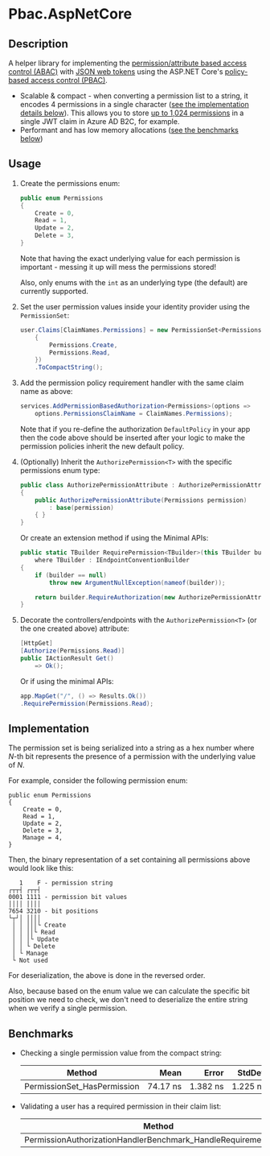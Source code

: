 ﻿# Pbac.AspNetCore

## Description

A helper library for implementing the [permission/attribute based access control (ABAC)](https://en.wikipedia.org/wiki/Attribute-based_access_control) with [JSON web tokens](https://en.wikipedia.org/wiki/JSON_Web_Token) using the ASP.NET Core's [policy-based access control (PBAC)](https://learn.microsoft.com/en-us/aspnet/core/security/authorization/policies).

* Scalable & compact - when converting a permission list to a string, it encodes 4 permissions in a single character ([see the implementation details below](#implementation)). This allows you to store [up to 1,024 permissions](https://learn.microsoft.com/en-us/graph/api/resources/extensionproperty?view=graph-rest-1.0#properties) in a single JWT claim in Azure AD B2C, for example.
* Performant and has low memory allocations ([see the benchmarks below](#benchmarks))

## Usage

1. Create the permissions enum:
    ```csharp
    public enum Permissions
    {
        Create = 0,
        Read = 1,
        Update = 2,
        Delete = 3,
    }
    ```

    Note that having the exact underlying value for each permission is important - messing it up will mess the permissions stored!

    Also, only enums with the `int` as an underlying type (the default) are currently supported.

1. Set the user permission values inside your identity provider using the `PermissionSet`:
    ```csharp
    user.Claims[ClaimNames.Permissions] = new PermissionSet<Permissions>(new[]
        {
            Permissions.Create,
            Permissions.Read,
        })
        .ToCompactString();
    ```

1. Add the permission policy requirement handler with the same claim name as above:
    ```csharp
    services.AddPermissionBasedAuthorization<Permissions>(options =>
        options.PermissionsClaimName = ClaimNames.Permissions);
    ```

    Note that if you re-define the authorization `DefaultPolicy` in your app then the code above should be inserted after your logic to make the permission policies inherit the new default policy.

1. (Optionally) Inherit the `AuthorizePermission<T>` with the specific permissions enum type:
    ```csharp
    public class AuthorizePermissionAttribute : AuthorizePermissionAttribute<Permissions>
    {
        public AuthorizePermissionAttribute(Permissions permission)
            : base(permission)
        { }
    }
    ```

    Or create an extension method if using the Minimal APIs:
    ```csharp
    public static TBuilder RequirePermission<TBuilder>(this TBuilder builder, Permissions permission)
        where TBuilder : IEndpointConventionBuilder
    {
        if (builder == null)
            throw new ArgumentNullException(nameof(builder));

        return builder.RequireAuthorization(new AuthorizePermissionAttribute<Permissions>(permission));
    }
    ```

1. Decorate the controllers/endpoints with the `AuthorizePermission<T>` (or the one created above) attribute:
    ```csharp
    [HttpGet]
    [Authorize(Permissions.Read)]
    public IActionResult Get()
        => Ok();
    ```

    Or if using the minimal APIs:
    ```csharp
    app.MapGet("/", () => Results.Ok())
    .RequirePermission(Permissions.Read);
    ```

## Implementation

The permission set is being serialized into a string as a hex number where _N_-th bit represents the presence of a permission with the underlying value of _N_.

For example, consider the following permission enum:

```
public enum Permissions
{
    Create = 0,
    Read = 1,
    Update = 2,
    Delete = 3,
    Manage = 4,
}
```

Then, the binary representation of a set containing all permissions above would look like this:

```
   1    F - permission string
┌┬┬┤ ┌┬┬┤
0001 1111 - permission bit values
││││ ││││
7654 3210 - bit positions
└┬┘│ ││││
 │ │ │││└ Create
 │ │ ││└ Read
 │ │ │└ Update
 │ │ └ Delete
 │ └ Manage
 └ Not used
```

For deserialization, the above is done in the reversed order.

Also, because based on the enum value we can calculate the specific bit position we need to check, we don't need to deserialize the entire string when we verify a single permission.

## Benchmarks

* Checking a single permission value from the compact string:

    |                      Method |     Mean |    Error |   StdDev | Allocated |
    |---------------------------- |---------:|---------:|---------:|----------:|
    | PermissionSet_HasPermission | 74.17 ns | 1.382 ns | 1.225 ns |         - |

* Validating a user has a required permission in their claim list:

    |                                                         Method |     Mean |   Error |   StdDev | Allocated |
    |--------------------------------------------------------------- |---------:|--------:|---------:|----------:|
    | PermissionAuthorizationHandlerBenchmark_HandleRequirementAsync | 359.4 ns | 6.79 ns | 13.25 ns |     144 B |
